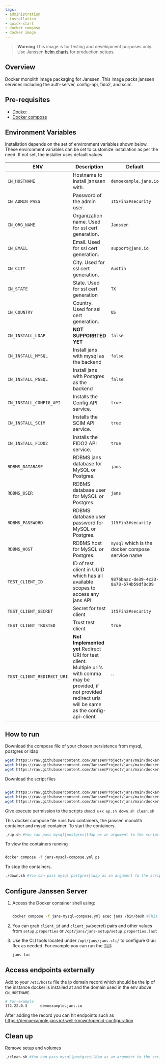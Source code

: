 ```yaml
---
tags:
- administration
- installation
- quick-start
- docker compose
- docker image
---
```


> **Warning**
> This image is for testing and development purposes only. Use Janssen [helm charts](https://github.com/JanssenProject/jans/tree/main/charts/janssen) for production setups.

## Overview

Docker monolith image packaging for Janssen. This image packs janssen services including the auth-server, config-api, fido2, and scim.

## Pre-requisites

- [Docker](https://docs.docker.com/install)
- [Docker compose](https://docs.docker.com/compose/install/)


## Environment Variables

Installation depends on the set of environment variables shown below. These environment variables can be set to customize installation as per the need. If not set, the installer uses default values.

| ENV                        | Description                                                                                                                                                          | Default                                          |
|----------------------------|----------------------------------------------------------------------------------------------------------------------------------------------------------------------|--------------------------------------------------|
| `CN_HOSTNAME`              | Hostname to install janssen with.                                                                                                                                    | `demoexample.jans.io`                            |
| `CN_ADMIN_PASS`            | Password of the admin user.                                                                                                                                          | `1t5Fin3#security`                               |
| `CN_ORG_NAME`              | Organization name. Used for ssl cert generation.                                                                                                                     | `Janssen`                                        |
| `CN_EMAIL`                 | Email. Used for ssl cert generation.                                                                                                                                 | `support@jans.io`                                |
| `CN_CITY`                  | City. Used for ssl cert generation.                                                                                                                                  | `Austin`                                         |
| `CN_STATE`                 | State. Used for ssl cert generation                                                                                                                                  | `TX`                                             |
| `CN_COUNTRY`               | Country. Used for ssl cert generation.                                                                                                                               | `US`                                             |
| `CN_INSTALL_LDAP`          | **NOT SUPPORRTED YET**                                                                                                                                               | `false`                                          |
| `CN_INSTALL_MYSQL`         | Install jans with mysql as the backend                                                                                                                               | `false`                                          |
| `CN_INSTALL_PGSQL`         | Install jans with Postgres as the backend                                                                                                                            | `false`                                          |
| `CN_INSTALL_CONFIG_API`    | Installs the Config API service.                                                                                                                                     | `true`                                           |
| `CN_INSTALL_SCIM`          | Installs the SCIM  API service.                                                                                                                                      | `true`                                           |
| `CN_INSTALL_FIDO2`         | Installs the FIDO2 API service.                                                                                                                                      | `true`                                           |
| `RDBMS_DATABASE`           | RDBMS jans database for MySQL or Postgres.                                                                                                                           | `jans`                                           |
| `RDBMS_USER`               | RDBMS database user for MySQL or Postgres.                                                                                                                           | `jans`                                           |
| `RDBMS_PASSWORD`           | RDBMS database user password for MySQL or Postgres.                                                                                                                  | `1t5Fin3#security`                               |
| `RDBMS_HOST`               | RDBMS host for MySQL or Postgres.                                                                                                                                    | `mysql` which is the docker compose service name |
| `TEST_CLIENT_ID`           | ID of test client in UUID which has all available scopes to access any jans API                                                                                      | `9876baac-de39-4c23-8a78-674b59df8c09`           |
| `TEST_CLIENT_SECRET`       | Secret for test client                                                                                                                                               | `1t5Fin3#security`                               |
| `TEST_CLIENT_TRUSTED`      | Trust test client                                                                                                                                                    | `true`                                           |
| `TEST_CLIENT_REDIRECT_URI` | **Not Implemented yet** Redirect URI for test client. Multiple uri's with comma may be provided, if not provided redirect uris will be same as the config-api-client | ``                                               |


## How to run

Download the compose file of your chosen persistence from mysql, postgres or ldap 

```bash
wget https://raw.githubusercontent.com/JanssenProject/jans/main/docker-jans-monolith/jans-mysql-compose.yml 
wget https://raw.githubusercontent.com/JanssenProject/jans/main/docker-jans-monolith/jans-postgres-compose.yml 
wget https://raw.githubusercontent.com/JanssenProject/jans/main/docker-jans-monolith/jans-ldap-compose.yml 

```

Download the script files 

```bash

wget https://raw.githubusercontent.com/JanssenProject/jans/main/docker-jans-monolith/up.sh
wget https://raw.githubusercontent.com/JanssenProject/jans/main/docker-jans-monolith/down.sh
wget https://raw.githubusercontent.com/JanssenProject/jans/main/docker-jans-monolith/clean.sh
```

Give execute permission to the scripts
`chmod u+x up.sh down.sh clean.sh`

This docker compose file runs two containers, the janssen monolith container and mysql container.
To start the containers.

```bash
./up.sh #You can pass mysql|postgres|ldap as an argument to the script. If you don't pass any, it will default to mysql.
```

To view the containers running

```bash

docker compose -f jans-mysql-compose.yml ps
```

To stop the containers.

```bash
./down.sh #You can pass mysql|postgres|ldap as an argument to the script. If you don't pass any, it will default to mysql.
```

## Configure Janssen Server

1. Access the Docker container shell using:
    ```bash

    docker compose -f jans-mysql-compose.yml exec jans /bin/bash #This opens a bash terminal in the running container
    ```
2. You can grab `client_id` and `client_pw`(secret) pairs and other values from `setup.properties` or `/opt/jans/jans-setup/setup.properties.last`

3. Use the CLI tools located under `/opt/jans/jans-cli/` to configure Gluu flex as needed. For example you can run the [TUI](https://docs.jans.io/head/admin/config-guide/config-tools/jans-tui/):
    ```bash
    jans tui
    ```

## Access endpoints externally

Add to your `/etc/hosts` file the ip domain record which should be the ip of the instance docker is installed at and the domain used in the env above `CN_HOSTNAME`.

```bash
# For-example
172.22.0.3      demoexample.jans.io
```

After adding the record you can hit endpoints such as https://demoexample.jans.io/.well-known/openid-configuration

## Clean up

Remove setup and volumes

```bash
./clean.sh #You can pass mysql|postgres|ldap as an argument to the script. If you don't pass any, it will default to mysql.
```
